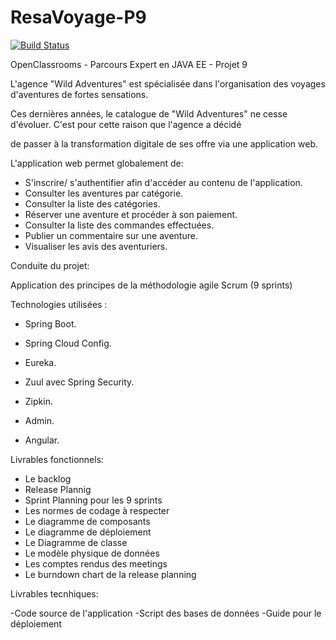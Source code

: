 # ResaVoyage-P9

[![Build Status](https://travis-ci.org/MyOpenClassrooms/ResaVoyage-P9.svg?branch=develop)](https://travis-ci.org/MyOpenClassrooms/ResaVoyage-P9)

OpenClassrooms - Parcours Expert en JAVA EE - Projet 9

L'agence  "Wild Adventures" est spécialisée dans l'organisation des voyages d'aventures de fortes sensations.

Ces dernières années, le catalogue de "Wild Adventures" ne cesse d'évoluer. C'est pour cette raison que l'agence a décidé

de passer à la transformation digitale de ses offre via une application web.

L'application web permet globalement de:

- S'inscrire/ s'authentifier afin d'accéder au contenu de l'application.
- Consulter les aventures par catégorie.
- Consulter la liste des catégories.
- Réserver une aventure et procéder à son paiement.
- Consulter la liste des commandes effectuées.
- Publier un commentaire sur une aventure.
- Visualiser les avis des aventuriers.


Conduite du projet:

Application des principes de la méthodologie agile Scrum (9 sprints)


Technologies utilisées :

- Spring Boot.


- Spring Cloud Config.

- Eureka.

- Zuul avec Spring Security.

- Zipkin.

- Admin.

- Angular.


Livrables fonctionnels:

- Le backlog
- Release Plannig
- Sprint Planning pour les 9 sprints
- Les normes de codage à respecter
- Le diagramme de composants
- Le diagramme de déploiement
- Le Diagramme de classe
- Le modèle physique de données
- Les comptes rendus des meetings
- Le burndown chart de la release planning


Livrables tecnhiques:

-Code source de l'application
-Script des bases de données
-Guide pour le déploiement

